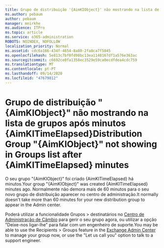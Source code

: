 ```yaml
---
title: Grupo de distribuição '{AimKIObject}' não mostrando na lista de grupos após minutos {AimKITimeElapsed}
ms.author: pebaum
author: pebaum
manager: mnirkhe
ms.audience: ITPro
ms.topic: article
ms.service: o365-administration
ROBOTS: NOINDEX, NOFOLLOW
localization_priority: Normal
ms.assetid: cdc6a166-434f-4654-8a80-2fa8ca7f5845
ms.openlocfilehash: 5e813c7bf0fd98bc13ea1148167df1a576e363ac
ms.sourcegitcommit: c6692ce0fa1358ec3529e59ca0ecdfdea4cdc759
ms.translationtype: MT
ms.contentlocale: pt-PT
ms.lasthandoff: 09/14/2020
ms.locfileid: "47679812"
---
```

# <a name="distribution-group-aimkiobject-not-showing-in-groups-list-after-aimkitimeelapsed-minutes"></a><span data-ttu-id="e35e3-102">Grupo de distribuição "{AimKIObject}" não mostrando na lista de grupos após minutos {AimKITimeElapsed}</span><span class="sxs-lookup"><span data-stu-id="e35e3-102">Distribution Group "{AimKIObject}" not showing in Groups list after {AimKITimeElapsed} minutes</span></span>

<span data-ttu-id="e35e3-103">O seu grupo "{AimKIObject}" foi criado {AimKITimeElapsed} há minutos.</span><span class="sxs-lookup"><span data-stu-id="e35e3-103">Your group "{AimKIObject}" was created {AimKITimeElapsed} minutes ago.</span></span> <span data-ttu-id="e35e3-104">Normalmente não demora mais de 60 minutos para o seu novo grupo de distribuição aparecer no centro de administração.</span><span class="sxs-lookup"><span data-stu-id="e35e3-104">It normally doesn't take more than 60 minutes for your new distribution group to appear in the Admin center.</span></span>
  
<span data-ttu-id="e35e3-105">Poderá utilizar a funcionalidade Grupos > destinatários no [Centro de Administração de Câmbio](https://outlook.office365.com/ecp/?rfr=Admin_o365&amp;exsvurl=1&amp;mkt=en-US.aspx) para gerir o seu grupo agora, ou utilizar a opção "Deixe-nos ligar-lhe" para falar com um engenheiro de suporte.</span><span class="sxs-lookup"><span data-stu-id="e35e3-105">You may be able to use the Recipients > Groups feature in the [Exchange Admin Center](https://outlook.office365.com/ecp/?rfr=Admin_o365&amp;exsvurl=1&amp;mkt=en-US.aspx) to manage your group now, or use the "Let us call you" option to talk to a support engineer.</span></span> 
  